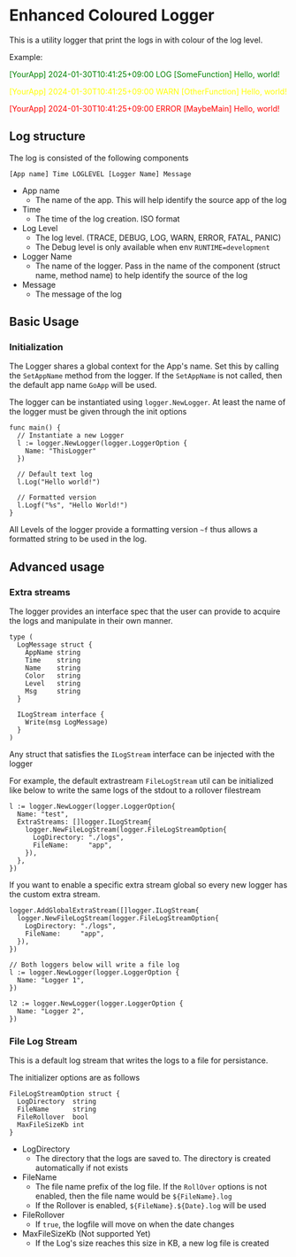 # Enhanced Coloured Logger

This is a utility logger that print the logs in with colour of the log level.

Example:

<span style='color:green'>[YourApp] 2024-01-30T10:41:25+09:00 LOG [SomeFunction] Hello, world!</span>

<span style='color:yellow'>[YourApp] 2024-01-30T10:41:25+09:00 WARN [OtherFunction] Hello, world!</span>

<span style='color:red'>[YourApp] 2024-01-30T10:41:25+09:00 ERROR [MaybeMain] Hello, world!</span>

## Log structure

The log is consisted of the following components

`[App name] Time LOGLEVEL [Logger Name] Message`

- App name
  - The name of the app. This will help identify the source app of the log
- Time
  - The time of the log creation. ISO format
- Log Level
  - The log level. (TRACE, DEBUG, LOG, WARN, ERROR, FATAL, PANIC)
  - The Debug level is only available when env `RUNTIME=development`
- Logger Name
  - The name of the logger. Pass in the name of the component (struct name, method name) to help identify the source of the log
- Message
  - The message of the log

## Basic Usage

### Initialization

The Logger shares a global context for the App's name. Set this by calling the `SetAppName` method from the logger. If the `SetAppName` is not called, then the default app name `GoApp` will be used.

The logger can be instantiated using `logger.NewLogger`. At least the name of the logger must be given through the init options

```golang
func main() {
  // Instantiate a new Logger
  l := logger.NewLogger(logger.LoggerOption {
    Name: "ThisLogger"
  })

  // Default text log
  l.Log("Hello world!")

  // Formatted version
  l.Logf("%s", "Hello World!")
}
```

All Levels of the logger provide a formatting version `~f` thus allows a formatted string to be used in the log.

## Advanced usage

### Extra streams

The logger provides an interface spec that the user can provide to acquire the logs and manipulate in their own manner.

```golang
type (
  LogMessage struct {
    AppName string
    Time    string
    Name    string
    Color   string
    Level   string
    Msg     string
  }

  ILogStream interface {
    Write(msg LogMessage)
  }
)
```

Any struct that satisfies the `ILogStream` interface can be injected with the logger

For example, the default extrastream `FileLogStream` util can be initialized like below to write the same logs of the stdout to a rollover filestream

```golang
l := logger.NewLogger(logger.LoggerOption{
  Name: "test",
  ExtraStreams: []logger.ILogStream{
    logger.NewFileLogStream(logger.FileLogStreamOption{
      LogDirectory: "./logs",
      FileName:     "app",
    }),
  },
})
```

If you want to enable a specific extra stream global so every new logger has the custom extra stream.

```golang
logger.AddGlobalExtraStream([]logger.ILogStream{
  logger.NewFileLogStream(logger.FileLogStreamOption{
    LogDirectory: "./logs",
    FileName:     "app",
  }),
})

// Both loggers below will write a file log
l := logger.NewLogger(logger.LoggerOption {
  Name: "Logger 1",
})

l2 := logger.NewLogger(logger.LoggerOption {
  Name: "Logger 2",
})
```

### File Log Stream

This is a default log stream that writes the logs to a file for persistance.

The initializer options are as follows

```golang
FileLogStreamOption struct {
  LogDirectory  string
  FileName      string
  FileRollover  bool
  MaxFileSizeKb int
}
```

- LogDirectory
  - The directory that the logs are saved to. The directory is created automatically if not exists
- FileName
  - The file name prefix of the log file. If the `RollOver` options is not enabled, then the file name would be `${FileName}.log`
  - If the Rollover is enabled, `${FileName}.${Date}.log` will be used
- FileRollover
  - If `true`, the logfile will move on when the date changes
- MaxFileSizeKb (Not supported Yet)
  - If the Log's size reaches this size in KB, a new log file is created
